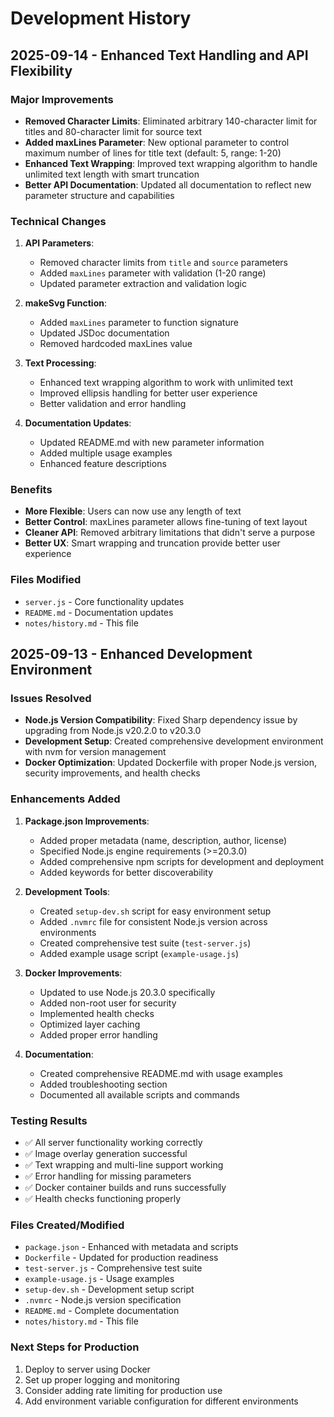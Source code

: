 # Development History

## 2025-09-14 - Enhanced Text Handling and API Flexibility

### Major Improvements
- **Removed Character Limits**: Eliminated arbitrary 140-character limit for titles and 80-character limit for source text
- **Added maxLines Parameter**: New optional parameter to control maximum number of lines for title text (default: 5, range: 1-20)
- **Enhanced Text Wrapping**: Improved text wrapping algorithm to handle unlimited text length with smart truncation
- **Better API Documentation**: Updated all documentation to reflect new parameter structure and capabilities

### Technical Changes
1. **API Parameters**:
   - Removed character limits from `title` and `source` parameters
   - Added `maxLines` parameter with validation (1-20 range)
   - Updated parameter extraction and validation logic

2. **makeSvg Function**:
   - Added `maxLines` parameter to function signature
   - Updated JSDoc documentation
   - Removed hardcoded maxLines value

3. **Text Processing**:
   - Enhanced text wrapping algorithm to work with unlimited text
   - Improved ellipsis handling for better user experience
   - Better validation and error handling

4. **Documentation Updates**:
   - Updated README.md with new parameter information
   - Added multiple usage examples
   - Enhanced feature descriptions

### Benefits
- **More Flexible**: Users can now use any length of text
- **Better Control**: maxLines parameter allows fine-tuning of text layout
- **Cleaner API**: Removed arbitrary limitations that didn't serve a purpose
- **Better UX**: Smart wrapping and truncation provide better user experience

### Files Modified
- `server.js` - Core functionality updates
- `README.md` - Documentation updates
- `notes/history.md` - This file

## 2025-09-13 - Enhanced Development Environment

### Issues Resolved
- **Node.js Version Compatibility**: Fixed Sharp dependency issue by upgrading from Node.js v20.2.0 to v20.3.0
- **Development Setup**: Created comprehensive development environment with nvm for version management
- **Docker Optimization**: Updated Dockerfile with proper Node.js version, security improvements, and health checks

### Enhancements Added
1. **Package.json Improvements**:
   - Added proper metadata (name, description, author, license)
   - Specified Node.js engine requirements (>=20.3.0)
   - Added comprehensive npm scripts for development and deployment
   - Added keywords for better discoverability

2. **Development Tools**:
   - Created `setup-dev.sh` script for easy environment setup
   - Added `.nvmrc` file for consistent Node.js version across environments
   - Created comprehensive test suite (`test-server.js`)
   - Added example usage script (`example-usage.js`)

3. **Docker Improvements**:
   - Updated to use Node.js 20.3.0 specifically
   - Added non-root user for security
   - Implemented health checks
   - Optimized layer caching
   - Added proper error handling

4. **Documentation**:
   - Created comprehensive README.md with usage examples
   - Added troubleshooting section
   - Documented all available scripts and commands

### Testing Results
- ✅ All server functionality working correctly
- ✅ Image overlay generation successful
- ✅ Text wrapping and multi-line support working
- ✅ Error handling for missing parameters
- ✅ Docker container builds and runs successfully
- ✅ Health checks functioning properly

### Files Created/Modified
- `package.json` - Enhanced with metadata and scripts
- `Dockerfile` - Updated for production readiness
- `test-server.js` - Comprehensive test suite
- `example-usage.js` - Usage examples
- `setup-dev.sh` - Development setup script
- `.nvmrc` - Node.js version specification
- `README.md` - Complete documentation
- `notes/history.md` - This file

### Next Steps for Production
1. Deploy to server using Docker
2. Set up proper logging and monitoring
3. Consider adding rate limiting for production use
4. Add environment variable configuration for different environments
